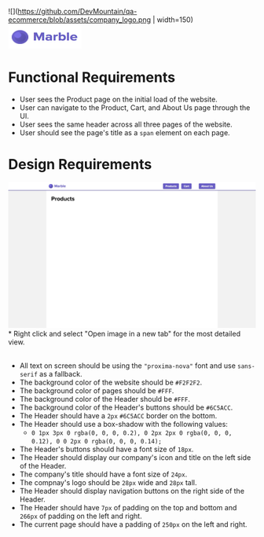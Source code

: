 ![](https://github.com/DevMountain/qa-ecommerce/blob/assets/company_logo.png | width=150)
<img src="https://github.com/DevMountain/qa-ecommerce/blob/assets/company_logo.png" width="150" height="50" />

# Functional Requirements

* User sees the Product page on the initial load of the website.
* User can navigate to the Product, Cart, and About Us page through the UI.
* User sees the same header across all three pages of the website.
* User should see the page's title as a `span` element on each page.

# Design Requirements

<img src="https://github.com/DevMountain/qa-ecommerce/blob/assets/phase_1.jpg" />
* Right click and select "Open image in a new tab" for the most detailed view.

<br />
<br />

* All text on screen should be using the `"proxima-nova"` font and use `sans-serif` as a fallback.
* The background color of the website should be `#F2F2F2`.
* The background color of pages should be `#FFF`.
* The background color of the Header should be `#FFF`.
* The background color of the Header's buttons should be `#6C5ACC`.
* The Header should have a `2px` `#6C5ACC` border on the bottom.
* The Header should use a box-shadow with the following values: 
  * `0 1px 3px 0 rgba(0, 0, 0, 0.2), 0 2px 2px 0 rgba(0, 0, 0, 0.12), 0 0 2px 0 rgba(0, 0, 0, 0.14);`
* The Header's buttons should have a font size of `18px`.
* The Header should display our company's icon and title on the left side of the Header.
* The company's title should have a font size of `24px`.
* The compnay's logo should be `28px` wide and `28px` tall.
* The Header should display navigation buttons on the right side of the Header.
* The Header should have `7px` of padding on the top and bottom and `266px` of padding on the left and right.
* The current page should have a padding of `250px` on the left and right.
